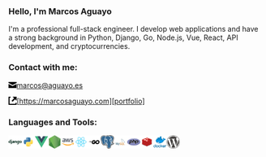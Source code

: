 ### Hello, I'm Marcos Aguayo
I'm a professional full-stack engineer. I develop web applications and have a strong background in Python, Django, Go, Node.js, Vue, React, API development, and cryptocurrencies.

### Contact with me:

<img align="left" alt="Email: " width="16px" src="https://raw.githubusercontent.com/iconic/open-iconic/1d1e8885c5031874b32f4e480e371ce2b1c24144/svg/envelope-closed.svg" /> marcos@aguayo.es

<img align="left" alt="Portfolio: " width="16px" src="https://raw.githubusercontent.com/iconic/open-iconic/1d1e8885c5031874b32f4e480e371ce2b1c24144/svg/external-link.svg" /> [https://marcosaguayo.com][portfolio]


### Languages and Tools:

[<img align="left" alt="Django" width="26px" title="Django" src="https://raw.githubusercontent.com/github/explore/master/topics/django/django.png" />][portfolio]
[<img align="left" alt="Python" width="26px" title="Python" src="https://raw.githubusercontent.com/github/explore/master/topics/python/python.png" />][portfolio]
[<img align="left" alt="Vue" width="26px" title="Vue" src="https://raw.githubusercontent.com/github/explore/master/topics/vue/vue.png" />][portfolio]
[<img align="left" alt="NodeJS" width="26px" title="NodeJS" src="https://raw.githubusercontent.com/github/explore/master/topics/nodejs/nodejs.png" />][portfolio]
[<img align="left" alt="AWS" width="26px" title="AWS" src="https://raw.githubusercontent.com/github/explore/master/topics/aws/aws.png" />][portfolio]
[<img align="left" alt="React & React Native" title="React & React Native" width="26px" src="https://raw.githubusercontent.com/github/explore/master/topics/react-native/react-native.png" />][portfolio]
[<img align="left" alt="Go" title="Go" width="26px" src="https://raw.githubusercontent.com/github/explore/master/topics/go/go.png" />][portfolio]
[<img align="left" alt="Postgresql" title="Postgresql" width="26px" src="https://raw.githubusercontent.com/github/explore/master/topics/postgresql/postgresql.png" />][portfolio]
[<img align="left" alt="MySQL" title="MySQL" width="26px" src="https://raw.githubusercontent.com/github/explore/master/topics/mysql/mysql.png" />][portfolio]
[<img align="left" alt="PHP" title="PHP" width="26px" src="https://raw.githubusercontent.com/github/explore/master/topics/php/php.png" />][portfolio]
[<img align="left" alt="Redis" title="Redis" width="26px" src="https://raw.githubusercontent.com/github/explore/master/topics/redis/redis.png" />][portfolio]
[<img align="left" alt="Docker" title="Docker" width="26px" src="https://raw.githubusercontent.com/github/explore/master/topics/docker/docker.png" />][portfolio]
[<img align="left" alt="Wordpress" title="Wordpress" width="26px" src="https://raw.githubusercontent.com/github/explore/master/topics/wordpress/wordpress.png" />][portfolio]

[portfolio]: https://marcosaguayo.com
